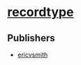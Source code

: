 # [recordtype](https://pypi.org/project/recordtype)



## Publishers
- [ericvsmith](https://pypi.org/user/ericvsmith)

